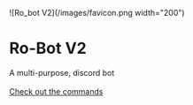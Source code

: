 <!-- _coverpage.md -->

![Ro_bot V2](/images/favicon.png width="200")<br>
# **Ro-Bot V2**

A multi-purpose, discord bot<br>
<br>
[Check out the commands](https://flamebullet.github.io/Ro-Bot-V2-Webpage)